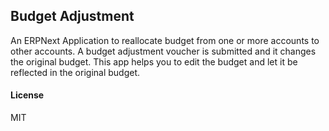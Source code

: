 ## Budget Adjustment

An ERPNext Application to reallocate budget from one or more accounts to other accounts. A budget adjustment voucher is submitted and it changes the original budget. This app helps you to edit the budget and let it be reflected in the original budget.

#### License

MIT